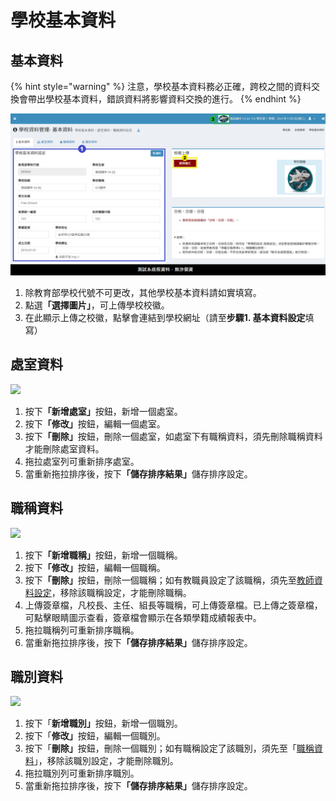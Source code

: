 # 學校基本資料

## 基本資料

{% hint style="warning" %}
注意，學校基本資料務必正確，跨校之間的資料交換會帶出學校基本資料，錯誤資料將影響資料交換的進行。
{% endhint %}

![](../.gitbook/assets/school-set.png)

1. 除教育部學校代號不可更改，其他學校基本資料請如實填寫。
2. 點&#x9078;**「選擇圖片」**，可上傳學校校徽。
3. 在此顯示上傳之校徽，點擊會連結到學校網址（請至**步驟1. 基本資料設定**填寫）

## 處室資料

![](../.gitbook/assets/office.png)

1. 按&#x4E0B;**「新增處室」**&#x6309;鈕，新增一個處室。
2. 按&#x4E0B;**「修改」**&#x6309;鈕，編輯一個處室。
3. 按&#x4E0B;**「刪除」**&#x6309;鈕，刪除一個處室，如處室下有職稱資料，須先刪除職稱資料才能刪除處室資料。
4. 拖拉處室列可重新排序處室。
5. 當重新拖拉排序後，按&#x4E0B;**「儲存排序結果」**&#x5132;存排序設定。

## 職稱資料

![](../.gitbook/assets/title.png)

1. 按&#x4E0B;**「新增職稱」**&#x6309;鈕，新增一個職稱。
2. 按&#x4E0B;**「修改」**&#x6309;鈕，編輯一個職稱。
3. 按&#x4E0B;**「刪除」**&#x6309;鈕，刪除一個職稱；如有教職員設定了該職稱，須先至[教師資料設定](../jiao/jiao-liao.md#xian-zhi-jiao-zhi-yuan-zi-liao)，移除該職稱設定，才能刪除職稱。
4. 上傳簽章檔，凡校長、主任、組長等職稱，可上傳簽章檔。已上傳之簽章檔，可點擊眼睛圖示查看，簽章檔會顯示在各類學籍成績報表中。
5. 拖拉職稱列可重新排序職稱。
6. 當重新拖拉排序後，按&#x4E0B;**「儲存排序結果」**&#x5132;存排序設定。

## 職別資料

![](../.gitbook/assets/title-kind.png)

1. 按下「**新增職別」**&#x6309;鈕，新增一個職別。
2. 按下「**修改」**&#x6309;鈕，編輯一個職別。
3. 按下「**刪除」**&#x6309;鈕，刪除一個職別；如有職稱設定了該職別，須先至「[職稱資料](school.md#zhi-chen-zi-liao)」，移除該職別設定，才能刪除職別。
4. 拖拉職別列可重新排序職別。
5. 當重新拖拉排序後，按&#x4E0B;**「儲存排序結果」**&#x5132;存排序設定。


